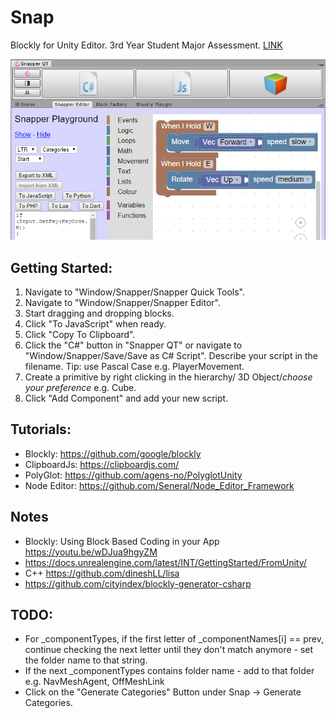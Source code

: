 # Snap
Blockly for Unity Editor.
3rd Year Student Major Assessment. [LINK](https://github.com/DavidAzouz29/Snap)

![alt tag](https://raw.githubusercontent.com/DavidAzouz29/Snap/master/meta/SnapperEditor.png)

## Getting Started:
1) Navigate to "Window/Snapper/Snapper Quick Tools".
2) Navigate to "Window/Snapper/Snapper Editor".
3) Start dragging and dropping blocks.
4) Click "To JavaScript" when ready.
5) Click "Copy To Clipboard".
6) Click the "C#" button in "Snapper QT" or navigate to "Window/Snapper/Save/Save as C# Script". Describe your script in the filename. Tip: use Pascal Case e.g. PlayerMovement.
7) Create a primitive by right clicking in the hierarchy/ 3D Object/*choose your preference* e.g. Cube.
8) Click "Add Component" and add your new script.

## Tutorials:
- Blockly: https://github.com/google/blockly 
- ClipboardJs: https://clipboardjs.com/
- PolyGlot: https://github.com/agens-no/PolyglotUnity 
- Node Editor: https://github.com/Seneral/Node_Editor_Framework

## Notes
- Blockly: Using Block Based Coding in your App https://youtu.be/wDJua9hgyZM
- https://docs.unrealengine.com/latest/INT/GettingStarted/FromUnity/
- C++ https://github.com/dineshLL/lisa
- https://github.com/cityindex/blockly-generator-csharp

## TODO:
- For _componentTypes, if the first letter of _componentNames[i] == prev, 
continue checking the next letter until they don't match anymore - set the folder name to that string.
- If the next _componentTypes contains folder name - add to that folder e.g. NavMeshAgent, OffMeshLink
- Click on the "Generate Categories" Button under Snap -> Generate Categories.